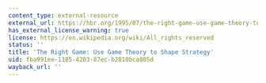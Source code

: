 ```yaml
---
content_type: external-resource
external_url: https://hbr.org/1995/07/the-right-game-use-game-theory-to-shape-strategy
has_external_license_warning: true
license: https://en.wikipedia.org/wiki/All_rights_reserved
status: ''
title: 'The Right Game: Use Game Theory to Shape Strategy'
uid: fba991ee-1185-4203-87ec-b2810bca805d
wayback_url: ''
---
```

